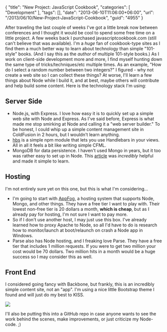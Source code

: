 {
	"title": "New Project: JavaScript Cookbook",
	"categories": [
		"Development"
	],
	"tags": [],
	"date": "2013-06-10T11:06:00+06:00",
	"url": "/2013/06/10/New-Project-JavaScript-Cookbook",
	"guid": "4955"
}

After traveling the last couple of weeks I've got a little break now between conferences and I thought it would be cool to spend some free time on a little project. A few weeks back I purchased javascriptcookbook.com (still can't believe that was available). I'm a <i>huge</i> fan of cookbook-type sites as I find them a much better way to learn about technology than simple "101-style" books. (And I say this as the <i>author</i> of multiple 101-style books.) As I work on client-side development more and more, I find myself hunting down the same type of tricks/techniques/etc multiple times. As an example, "How do I select a random number between two integers?" I figured - why not create a web site so I can collect these things? At worse, I'll learn a few things about Node while I build it, and at best, maybe others will contribute and help build some content. Here is the technology stack I'm using:
<!--more-->
<h2>Server Side</h2>

<ul>
<li>Node.js, with Express. I love how easy it is to quickly set up a simple web site with Node and Express. As I've said before, Express is what made me stop smirking at Node and calling it a "web server builder." To be honest, I could whip up a simple content management site in ColdFusion in 2 hours, but I wouldn't learn anything. </li>
<li><a href="https://github.com/donpark/hbs">hbs</a> is a simple npm module that lets you use Handlebars in your views. All in all it feels a bit like writing simple CFML.</li>
<li>MongoDB for data persistence. I haven't used Mongo in years, but it too was rather easy to set up in Node. This <a href="http://howtonode.org/express-mongodb">article</a> was <i>incredibly</i> helpful and made it simple to learn.
</ul>

<h2>Hosting</h2>

I'm not entirely sure yet on this one, but this is what I'm considering...

<ul>
<li>I'm going to start with <a href="https://www.appfog.com/">AppFog</a>, a hosting system that supports Node, Mongo, and other things. They have a free tier I want to play with. Their lowest non-free tier is 20 dollars a month, <strong>which is cheap</strong>, but as I already pay for hosting, I'm not sure I want to pay more.
<li>So if I don't use another host, I may just use this box. I've already learned how to proxy Apache to Node, so all I'd have to do is research how to monitor/launch at boot/relaunch on crash a Node app in Windows.
<li>Parse also has Node hosting, and I freaking love Parse. They have a free tier that includes 1 million requests. If you were to get two million your cost would be 70 dollars. Two million hits in a month would be a huge success so I may consider this as well.
</ul>

<h2>Front End</h2>

I considered going fancy with Backbone, but frankly, this is an incredibly simple content site, not an "app". I'm using a nice little Bootstrap theme I found and will just do my best to KISS.

<img src="http://static.raymondcamden.com/images/Screenshot_6_10_13_6_58_AM.png" />

I'll also be putting this into a GitHub repo in case anyone wants to see the work behind the scenes, make improvements, or just criticize my Node-code. ;)